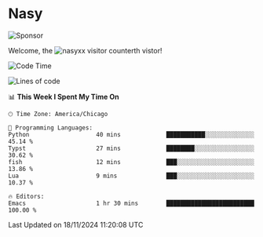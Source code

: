 # Nasy

<!--
<p align="center">
<img height="200" src="https://github-readme-stats.vercel.app/api?username=nasyxx&count_private=true&show_icons=true&theme=dracula&include_all_commits=true"/>
<img height="200" src="https://github-readme-stats.vercel.app/api/top-langs/?username=nasyxx&theme=dracula&hide=html,jupyter+notebook&count_private=true&show_icons=true"/>
</p>

  
----------------
-->

![Sponsor](https://img.shields.io/static/v1.svg?label=Sponsor&message=%E2%9D%A4&logo=GitHub&style=flat&color=pink)
 
Welcome, the ![nasyxx visitor counter](https://count.getloli.com/get/@nasyxx?theme=rule34)th vistor!
 
<!--START_SECTION:waka-->
![Code Time](http://img.shields.io/badge/Code%20Time-4%2C723%20hrs%2050%20mins-blue)

![Lines of code](https://img.shields.io/badge/From%20Hello%20World%20I%27ve%20Written-6.3%20million%20lines%20of%20code-blue)

📊 **This Week I Spent My Time On** 

```text
🕑︎ Time Zone: America/Chicago

💬 Programming Languages: 
Python                   40 mins             ███████████░░░░░░░░░░░░░░   45.14 % 
Typst                    27 mins             ████████░░░░░░░░░░░░░░░░░   30.62 % 
fish                     12 mins             ███░░░░░░░░░░░░░░░░░░░░░░   13.86 % 
Lua                      9 mins              ███░░░░░░░░░░░░░░░░░░░░░░   10.37 % 

🔥 Editors: 
Emacs                    1 hr 30 mins        █████████████████████████   100.00 % 
```


 Last Updated on 18/11/2024 11:20:08 UTC
<!--END_SECTION:waka-->

<!-- ![visitors](https://visitor-badge.laobi.icu/badge?page_id=nasyxx.nasyxx) -->
